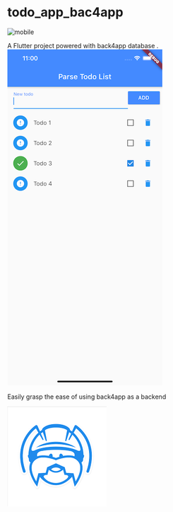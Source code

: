 # todo_app_bac4app
![mobile](mobile.tiff)


A  Flutter project powered with back4app database .
![flutter_todo_app_final](flutter_todo_app_final.png)

Easily grasp the ease of using back4app as a backend





![back4app](back4app.png)

